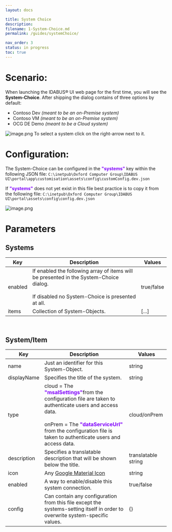 ```yaml
---
layout: docs

title: System Choice
description:
filename: 1-System-Choice.md
permalink: /guides/systemChoice/

nav_order: 3
status: in progress
toc: true
---
```


# Scenario:

When launching the IDABUS® UI web page for the first time, you will see the **System-Choice**. After shipping the dialog contains of three options by default:
- Contoso Dev _(meant to be an on-Premise system)_
- Contoso VM _(meant to be an on-Premise system)_
- OCG DE Demo _(meant to be a Cloud system)_

![image.png](/.attachments/image-a10da482-9f75-401d-b51b-27eb310ce659.png)
To select a system click on the right-arrow next to it.

# Configuration:
The System-Choice can be configured in the <span style="color: #8000FC">**"systems"**</span> key within the following JSON file:
`C:\inetpub\Oxford Computer Group\IDABUS UI\portal\app\customisation\assets\config\customConfig.dev.json`
<br />

If <span style="color: #8000FC">**"systems"**</span> does not yet exist in this file best practice is to copy it from the following file:
`C:\inetpub\Oxford Computer Group\IDABUS UI\portal\assets\config\config.dev.json`

![image.png](/.attachments/image-67918518-a557-4308-bb37-947807f0b792.png)

# Parameters
## Systems

 Key | Description | Values
 ---|---|---
 enabled | If enabled the following array of items will be presented in the System-Choice dialog.<br/><br/>If disabled no System-Choice is presented at all. | true/false
 items | Collection of System-Objects. | [...]
<br/>

## System/Item
| Key | Description | Values |
|--|--|--|
| name | Just an identifier for this System-Object. | string |
| displayName | Specifies the title of the system. | string |
| type | cloud = The <span style="color: #8000FC">**"msalSettings"**</span>from the configuration file are taken to authenticate users and access data.<br/><br/>onPrem = The <span style="color: #8000FC">**"dataServiceUrl"**</span> from the configuration file is taken to authenticate users and access data. | cloud/onPrem |
| description | Specifies a translatable description that will be shown below the title. | translatable string |
| icon | Any [Google Material Icon](https://fonts.google.com/icons?style=baseline) | string |
| enabled | A way to enable/disable this system connection. | true/false |
| config | Can contain any configuration from this file except the systems-setting itself in order to overwrite system-specific values. | {} |
